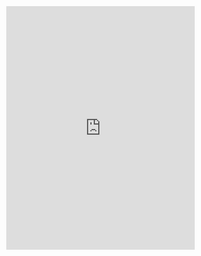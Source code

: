 <iframe src='https://cdn.knightlab.com/libs/timeline3/latest/embed/index.html?source=1kLdj5bhrRh-DzejCYJseaGtvOOqBpaSvMXbLy2JOvy0&font=Default&lang=en&initial_zoom=2&height=650' width='100%' height='650' webkitallowfullscreen mozallowfullscreen allowfullscreen frameborder='0'></iframe>

